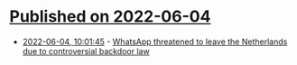 # [Published on 2022-06-04](index.md)

* [2022-06-04, 10:01:45](https://news.ycombinator.com/item?id=31618657) - [WhatsApp threatened to leave the Netherlands due to controversial backdoor law](https://www.nrc.nl/nieuws/2022/06/03/whatsapp-dreigde-te-vertrekken-om-aftapplicht-a4132175)

